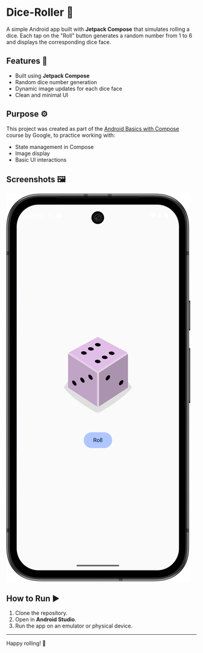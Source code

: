 # Dice-Roller 🎲

A simple Android app built with **Jetpack Compose** that simulates rolling a dice. Each tap on the "Roll" button generates a random number from 1 to 6 and displays the corresponding dice face.

## Features 🔧

- Built using **Jetpack Compose**
- Random dice number generation
- Dynamic image updates for each dice face
- Clean and minimal UI

## Purpose ⚙️

This project was created as part of the [Android Basics with Compose](https://developer.android.com/courses/android-basics-compose/course) course by Google, to practice working with:
- State management in Compose
- Image display
- Basic UI interactions

## Screenshots 🖼️

![Dice_Roller](assets/img.png)

## How to Run ▶️

1. Clone the repository.
2. Open in **Android Studio**.
3. Run the app on an emulator or physical device.

---

Happy rolling! 🎲
